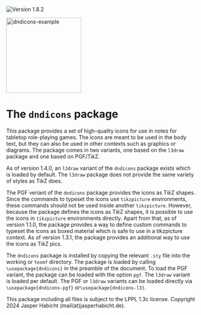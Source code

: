 ![Version 1.8.2](https://img.shields.io/badge/version-1.8.2-blue)

<img width="200" alt="dndicons-example" src="https://github.com/jasperhabicht/dndicons/assets/6378801/81a1d0aa-7a4f-4f83-bbdc-3bc3332023b2" /> 

# The `dndicons` package

This package provides a set of high-quality icons for use in notes for tabletop role-playing games. 
The icons are meant to be used in the body text, but they can also be used in other contexts such 
as graphics or diagrams. The package comes in two variants, one based on the `l3draw` package and one
based on PGF/Ti*k*Z.

As of version 1.4.0, an `l3draw` variant of the `dndicons` package exists which is loaded by default.
The `l3draw` package does not provide the same variety of styles as Ti*k*Z does. 

The PGF veriant of the `dndicons` package provides the icons as Ti*k*Z shapes. Since the commands to 
typeset the icons use `tikzpicture` environments, these commands should not be used inside another 
`tikzpicture`. However, because the package defines the icons as Ti*k*Z shapes, it is possible to 
use the icons in `tikzpicture` environments directly. Apart from that, as of version 1.1.0, the 
package provides a way to define custom commands to typeset the icons as boxed material which is 
safe to use in a tikzpicture context. As of version 1.3.1, the package provides an additional way 
to use the icons as Ti*k*Z pics. 

The `dndicons` package is installed by copying the relevant `.sty` file into the working or `texmf`
directory. The package is loaded by calling `\usepackage{dndicons}` in the preamble of the document. 
To load the PGF variant, the package can be loaded with the option `pgf`. The `l3draw` variant is 
loaded per default. The PGF or `l3draw` variants can be loaded directly via 
`\usepackage{dndicons-pgf}` or`\usepackage{dndicons-l3}`.

This package including all files is subject to the LPPL 1.3c license.
Copyright 2024 Jasper Habicht (mail(at)jasperhabicht.de).
